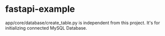# fastapi-example

app/core/database/create_table.py is independent from this project.
It's for initializing connected MySQL Database.
